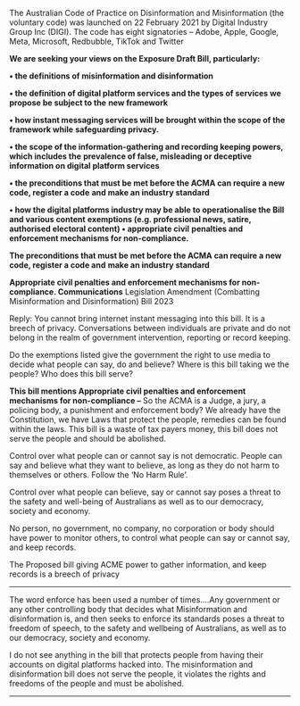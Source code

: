 The Australian Code of Practice on Disinformation and Misinformation (the voluntary code) was
launched on 22 February 2021 by Digital Industry Group Inc (DIGI). The code has eight signatories –
Adobe, Apple, Google, Meta, Microsoft, Redbubble, TikTok and Twitter

**We are seeking your views on the Exposure Draft Bill, particularly:**

**• the definitions of misinformation and disinformation**

**• the definition of digital platform services and the types of services we propose be subject to the**
**new framework**

**• how instant messaging services will be brought within the scope of the framework while**
**safeguarding privacy.**

**• the scope of the information-gathering and recording keeping powers, which includes the**
**prevalence of false, misleading or deceptive information on digital platform services**

**• the preconditions that must be met before the ACMA can require a new code, register a code**
**and make an industry standard**

**• how the digital platforms industry may be able to operationalise the Bill and various content**
**exemptions (e.g. professional news, satire, authorised electoral content) • appropriate civil**
**penalties and enforcement mechanisms for non-compliance.**

**The preconditions that must be met before the ACMA can require a new code, register a code and**
**make an industry standard**

**Appropriate civil penalties and enforcement mechanisms for non-compliance. Communications**
Legislation Amendment (Combatting Misinformation and Disinformation) Bill 2023

Reply: You cannot bring internet instant messaging into this bill. It is a breech of privacy.
Conversations between individuals are private and do not belong in the realm of government
intervention, reporting or record keeping.

Do the exemptions listed give the government the right to use media to decide what people can say,
do and believe? Where is this bill taking we the people? Who does this bill serve?

**This bill mentions Appropriate civil penalties and enforcement mechanisms for non-compliance –**
So the ACMA is a Judge, a jury, a policing body, a punishment and enforcement body? We already
have the Constitution, we have Laws that protect the people, remedies can be found within the
laws. This bill is a waste of tax payers money, this bill does not serve the people and should be
abolished.

Control over what people can or cannot say is not democratic. People can say and believe what they
want to believe, as long as they do not harm to themselves or others. Follow the ‘No Harm Rule’.

Control over what people can believe, say or cannot say poses a threat to the safety and well-being
of Australians as well as to our democracy, society and economy.

No person, no government, no company, no corporation or body should have power to monitor
others, to control what people can say or cannot say, and keep records.

The Proposed bill giving ACME power to gather information, and keep records is a breech of privacy


-----

The word enforce has been used a number of times….Any government or any other controlling body
that decides what Misinformation and disinformation is, and then seeks to enforce its standards
poses a threat to freedom of speech, to the safety and wellbeing of Australians, as well as to our
democracy, society and economy.

I do not see anything in the bill that protects people from having their accounts on digital platforms
hacked into. The misinformation and disinformation bill does not serve the people, it violates the
rights and freedoms of the people and must be abolished.


-----

